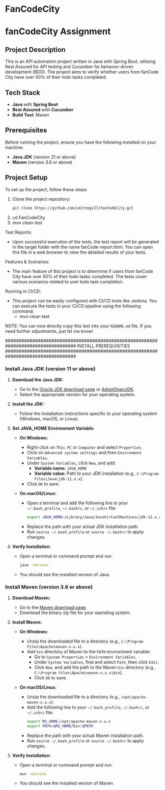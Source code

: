 # FanCodeCity



# fanCodeCity Assignment

## Project Description
This is an API automation project written in Java with Spring Boot, utilizing Rest Assured for API testing and Cucumber for behavior-driven development (BDD). The project aims to verify whether users from fanCode City have over 50% of their todo tasks completed.

## Tech Stack
- **Java** with **Spring Boot**
- **Rest Assured** with **Cucumber**
- **Build Tool**: Maven

## Prerequisites
Before running the project, ensure you have the following installed on your machine:
- **Java JDK** (version 21 or above)
- **Maven** (version 3.6 or above)

## Project Setup
To set up the project, follow these steps:
1. Clone the project repository:
   ```bash
   git clone https://github.com/uditnegi27/FanCodeCity.git
   
2. cd FanCodeCity
3. mvn clean test

Test Reports:
- Upon successful execution of the tests, the test report will be generated in the target folder with the name fanCode-report.html. You can open this file in a web browser to view the detailed results of your tests.

Features & Scenarios:
- The main feature of this project is to determine if users from fanCode City have over 50% of their todo tasks completed. The tests cover various scenarios related to user todo task completion.

Running in CI/CD:
- This project can be easily configured with CI/CD tools like Jenkins. You can execute the tests in your CI/CD pipeline using the following command:
    - mvn clean test
 
NOTE: You can now directly copy this text into your `README.md` file. If you need further adjustments, just let me know!







##################################################################################     INSTALL PREREQUISITIES    ##################################################################################

### Install Java JDK (version 11 or above)
1. **Download the Java JDK:**
   - Go to the [Oracle JDK download page](https://www.oracle.com/java/technologies/javase-jdk11-downloads.html) or [AdoptOpenJDK](https://adoptopenjdk.net/).
   - Select the appropriate version for your operating system.

2. **Install the JDK:**
   - Follow the installation instructions specific to your operating system (Windows, macOS, or Linux).

3. **Set JAVA_HOME Environment Variable:**
   - **On Windows:**
     - Right-click on `This PC` or `Computer` and select `Properties`.
     - Click on `Advanced system settings` and then `Environment Variables`.
     - Under `System Variables`, click `New`, and add:
       - **Variable name:** `JAVA_HOME`
       - **Variable value:** Path to your JDK installation (e.g., `C:\Program Files\Java\jdk-11.x.x`).
     - Click `OK` to save.

   - **On macOS/Linux:**
     - Open a terminal and add the following line to your `~/.bash_profile`, `~/.bashrc`, or `~/.zshrc` file:
       ```bash
       export JAVA_HOME=/Library/Java/JavaVirtualMachines/jdk-11.x.x.jdk/Contents/Home
       ```
     - Replace the path with your actual JDK installation path.
     - Run `source ~/.bash_profile` or `source ~/.bashrc` to apply changes.

4. **Verify Installation:**
   - Open a terminal or command prompt and run:
     ```bash
     java -version
     ```
   - You should see the installed version of Java.

### Install Maven (version 3.6 or above)
1. **Download Maven:**
   - Go to the [Maven download page](https://maven.apache.org/download.cgi).
   - Download the binary zip file for your operating system.

2. **Install Maven:**
   - **On Windows:**
     - Unzip the downloaded file to a directory (e.g., `C:\Program Files\Apache\maven-x.x.x`).
     - Add `bin` directory of Maven to the `PATH` environment variable:
       - Go to `System Properties` > `Environment Variables`.
       - Under `System Variables`, find and select `Path`, then click `Edit`.
       - Click `New`, and add the path to the Maven `bin` directory (e.g., `C:\Program Files\Apache\maven-x.x.x\bin`).
       - Click `OK` to save.

   - **On macOS/Linux:**
     - Unzip the downloaded file to a directory (e.g., `/opt/apache-maven-x.x.x`).
     - Add the following line to your `~/.bash_profile`, `~/.bashrc`, or `~/.zshrc` file:
       ```bash
       export M2_HOME=/opt/apache-maven-x.x.x
       export PATH=$M2_HOME/bin:$PATH
       ```
     - Replace the path with your actual Maven installation path.
     - Run `source ~/.bash_profile` or `source ~/.bashrc` to apply changes.

3. **Verify Installation:**
   - Open a terminal or command prompt and run:
     ```bash
     mvn -version
     ```
   - You should see the installed version of Maven.


